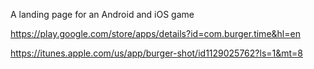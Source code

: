 A landing page for an Android and iOS game

https://play.google.com/store/apps/details?id=com.burger.time&hl=en

https://itunes.apple.com/us/app/burger-shot/id1129025762?ls=1&mt=8
